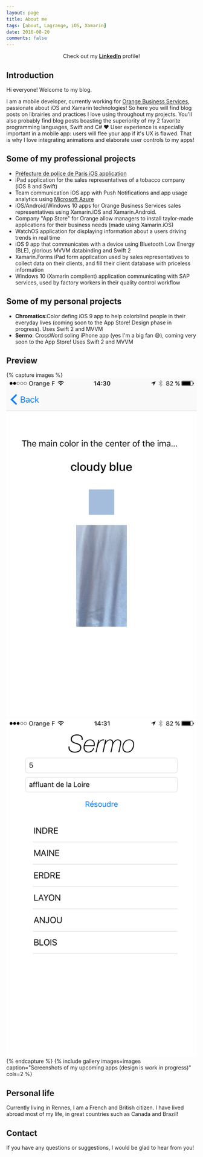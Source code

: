 ```yaml
---
layout: page
title: About me
tags: [about, Lagrange, iOS, Xamarin]
date: 2016-08-20
comments: false
---
```


<center>Check out my <a href="https://www.linkedin.com/in/richard-lagrange-a86aa627"><b>LinkedIn</b></a> profile!</center>

## Introduction
Hi everyone! Welcome to my blog.

I am a mobile developer, currently working for [Orange Business Services](http://www.orange-business.com/fr), passionate about iOS and Xamarin technologies! So here you will find blog posts on librairies and practices I love using throughout my projects. You'll also probably find blog posts boasting the superiority of my 2 favorite programming languages, Swift and C# :heart:
User experience is especially important in a mobile app: users will flee your app if it's UX is flawed. That is why I love integrating animations and elaborate user controls to my apps!

## Some of my professional projects
* [Préfecture de police de Paris iOS application](https://itunes.apple.com/fr/app/pref.-police/id458318911?mt=8)
* iPad application for the sales representatives of a tobacco company (iOS 8 and Swift)
* Team communication iOS app with Push Notifications and app usage analytics using [Microsoft Azure](https://azure.microsoft.com/fr-fr/services/mobile-engagement/)
* iOS/Android/Windows 10 apps for Orange Business Services sales representatives using Xamarin.iOS and Xamarin.Android.
* Company "App Store" for Orange allow managers to install taylor-made applications for their business needs (made using Xamarin.iOS)
* WatchOS application for displaying information about a users driving trends in real time
* iOS 9 app that communicates with a device using Bluetooth Low Energy (BLE), glorious MVVM databinding and Swift 2
* Xamarin.Forms iPad form application used by sales representatives to collect data on their clients, and fill their client database with priceless information
* Windows 10 (Xamarin complient) application communicating with SAP services, used by factory workers in their quality control workflow

## Some of my personal projects
* <b>Chromatics</b>:Color defing iOS 9 app to help colorblind people in their everyday lives (coming soon to the App Store! Design phase in progress). Uses Swift 2 and MVVM
* <b>Sermo</b>: CrossWord soling iPhone app (yes I'm a big fan :sweat_smile:), coming very soon to the App Store! Uses Swift 2 and MVVM

## Preview

{% capture images %}
    ![Chromatics](assets/img/chromatics.png)
    ![Sermo](assets/img/sermo.png)
{% endcapture %}
{% include gallery images=images caption="Screenshots of my upcoming apps (design is work in progress)" cols=2 %}



## Personal life

Currently living in Rennes, I am a French and British citizen. I have lived abroad most of my life, in great countries such as Canada and Brazil!


## Contact

If you have any questions or suggestions, I would be glad to hear from you!
